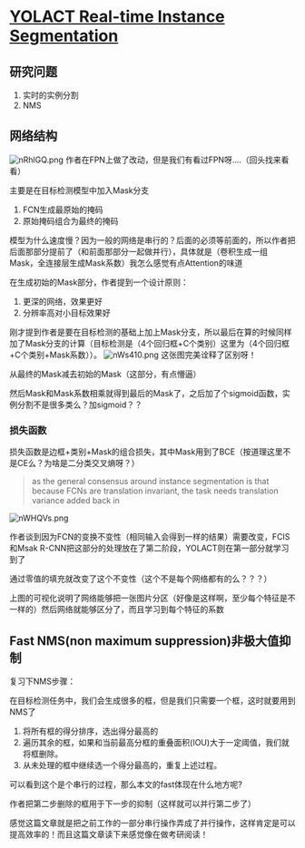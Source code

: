 
# [YOLACT Real-time Instance Segmentation](https://arxiv.org/pdf/1904.02689.pdf)

## 研究问题

1. 实时的实例分割
2. NMS

## 网络结构

![nRhlGQ.png](https://s2.ax1x.com/2019/09/16/nRhlGQ.png)
作者在FPN上做了改动，但是我们有看过FPN呀....（回头找来看看）

主要是在目标检测模型中加入Mask分支

1. FCN生成最原始的掩码
2. 原始掩码组合为最终的掩码

模型为什么速度慢？因为一般的网络是串行的？后面的必须等前面的，所以作者把后面那部分提前了（和前面那部分一起做并行），具体就是（卷积生成一组Mask，全连接层生成Mask系数）我怎么感觉有点Attention的味道

在生成初始的Mask部分，作者提到一个设计原则：

1. 更深的网络，效果更好
2. 分辨率高对小目标效果好

刚才提到作者是要在目标检测的基础上加上Mask分支，所以最后在算的时候同样加了Mask分支的计算（目标检测是（4个回归框+C个类别）这里为（4个回归框+C个类别+Mask系数））。
![nWs410.png](https://s2.ax1x.com/2019/09/16/nWs410.png)
这张图完美诠释了区别呀！

从最终的Mask减去初始的Mask（这部分，有点懵逼）

然后Mask和Mask系数相乘就得到最后的Mask了，之后加了个sigmoid函数，实例分割不是很多类么？加sigmoid？？


### 损失函数

损失函数是边框+类别+Mask的组合损失，其中Mask用到了BCE（按道理这里不是CE么？为啥是二分类交叉熵呀？）


>as the general consensus around instance segmentation is that because FCNs are translation invariant, the task needs translation variance added back in

![nWHQVs.png](https://s2.ax1x.com/2019/09/16/nWHQVs.png)

作者谈到因为FCN的变换不变性（相同输入会得到一样的结果）需要改变，FCIS和Msak R-CNN把这部分的处理放在了第二阶段，YOLACT则在第一部分就学习到了

通过零值的填充就改变了这个不变性（这个不是每个网络都有的么？？？）

上图的可视化说明了网络能够把一张图片分区（好像是这样啊，至少每个特征是不一样的）然后网络就能够区分了，而且学习到每个特征的系数


## Fast NMS(non maximum suppression)非极大值抑制

复习下NMS步骤：

在目标检测任务中，我们会生成很多的框，但是我们只需要一个框，这时就要用到NMS了

1. 将所有框的得分排序，选出得分最高的
2. 遍历其余的框，如果和当前最高分框的重叠面积(IOU)大于一定阈值，我们就将框删除。
3. 从未处理的框中继续选一个得分最高的，重复上述过程。

可以看到这个是个串行的过程，那么本文的fast体现在什么地方呢?

作者把第二步删除的框用于下一步的抑制（这样就可以并行第二步了）


感觉这篇文章就是把之前工作的一部分串行操作弄成了并行操作，这样肯定是可以提高效率的！而且这篇文章读下来感觉像在做考研阅读！
